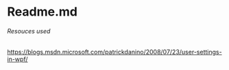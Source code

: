 # Readme.md

###### Resouces used
https://blogs.msdn.microsoft.com/patrickdanino/2008/07/23/user-settings-in-wpf/
